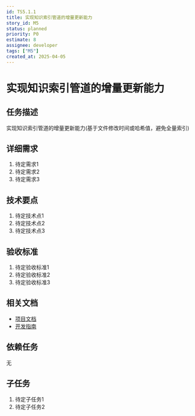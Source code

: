 ```yaml
---
id: TS5.1.1
title: 实现知识索引管道的增量更新能力
story_id: M5
status: planned
priority: P0
estimate: 8
assignee: developer
tags: ["M5"]
created_at: 2025-04-05
---
```


# 实现知识索引管道的增量更新能力

## 任务描述

实现知识索引管道的增量更新能力(基于文件修改时间或哈希值，避免全量索引)

## 详细需求

1. 待定需求1
2. 待定需求2
3. 待定需求3

## 技术要点

1. 待定技术点1
2. 待定技术点2
3. 待定技术点3

## 验收标准

1. 待定验收标准1
2. 待定验收标准2
3. 待定验收标准3

## 相关文档

- [项目文档](../../../docs/README.md)
- [开发指南](../../../docs/development.md)

## 依赖任务

无

## 子任务

1. 待定子任务1
2. 待定子任务2
